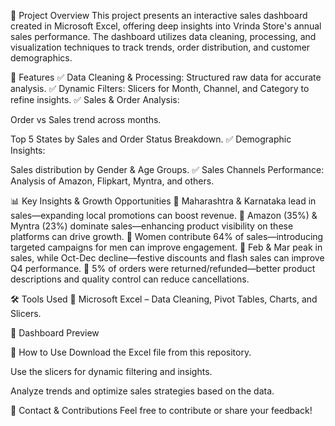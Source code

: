 📝 Project Overview
This project presents an interactive sales dashboard created in Microsoft Excel, offering deep insights into Vrinda Store's annual sales performance. The dashboard utilizes data cleaning, processing, and visualization techniques to track trends, order distribution, and customer demographics.

📂 Features
✅ Data Cleaning & Processing: Structured raw data for accurate analysis.
✅ Dynamic Filters: Slicers for Month, Channel, and Category to refine insights.
✅ Sales & Order Analysis:

Order vs Sales trend across months.

Top 5 States by Sales and Order Status Breakdown.
✅ Demographic Insights:

Sales distribution by Gender & Age Groups.
✅ Sales Channels Performance: Analysis of Amazon, Flipkart, Myntra, and others.

📊 Key Insights & Growth Opportunities
📌 Maharashtra & Karnataka lead in sales—expanding local promotions can boost revenue.
📌 Amazon (35%) & Myntra (23%) dominate sales—enhancing product visibility on these platforms can drive growth.
📌 Women contribute 64% of sales—introducing targeted campaigns for men can improve engagement.
📌 Feb & Mar peak in sales, while Oct-Dec decline—festive discounts and flash sales can improve Q4 performance.
📌 5% of orders were returned/refunded—better product descriptions and quality control can reduce cancellations.

🛠 Tools Used
📌 Microsoft Excel – Data Cleaning, Pivot Tables, Charts, and Slicers.

📸 Dashboard Preview

🚀 How to Use
Download the Excel file from this repository.

Use the slicers for dynamic filtering and insights.

Analyze trends and optimize sales strategies based on the data.

📩 Contact & Contributions
Feel free to contribute or share your feedback!
